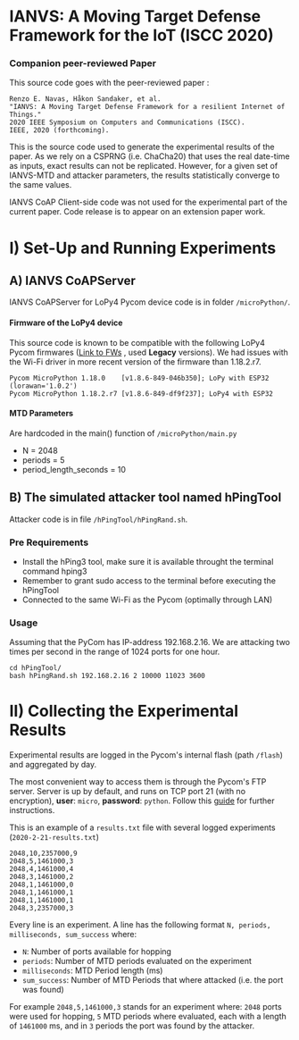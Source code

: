 # IANVS: A Moving Target Defense Framework for the IoT (ISCC 2020)

### Companion peer-reviewed Paper
This source code goes with the peer-reviewed paper :
```
Renzo E. Navas, Håkon Sandaker, et al.
"IANVS: A Moving Target Defense Framework for a resilient Internet of Things."
2020 IEEE Symposium on Computers and Communications (ISCC).
IEEE, 2020 (forthcoming).
```
This is the source code used to generate the experimental results of the paper.
As we rely on a CSPRNG (i.e. ChaCha20) that uses the real date-time as inputs, exact results can not be replicated. However, for a given set of IANVS-MTD and attacker parameters, the results statistically converge to the same values.

IANVS CoAP Client-side code was not used for the experimental part of the current paper. Code release is to appear on an extension paper work.

# I) Set-Up and Running Experiments

## A) IANVS CoAPServer
IANVS CoAPServer for LoPy4 Pycom device code is in folder `/microPython/`.


#### Firmware of the LoPy4 device
This source code is known to be compatible with the following LoPy4 Pycom firmwares ([Link to FWs](https://docs.pycom.io/advance/downgrade/) , used **Legacy** versions). We had issues with the Wi-Fi driver in more recent version of the firmware than 1.18.2.r7.
```
Pycom MicroPython 1.18.0    [v1.8.6-849-046b350]; LoPy with ESP32 (lorawan='1.0.2')
Pycom MicroPython 1.18.2.r7 [v1.8.6-849-df9f237]; LoPy4 with ESP32
```

#### MTD Parameters
Are hardcoded in the main() function of `/microPython/main.py`
* N = 2048
* periods = 5
* period_length_seconds = 10

## B) The simulated attacker tool named hPingTool
Attacker code is in file `/hPingTool/hPingRand.sh`.
### Pre Requirements
* Install the hPing3 tool, make sure it is available throught the terminal command hping3
* Remember to grant sudo access to the terminal before executing the hPingTool
* Connected to the same Wi-Fi as the Pycom (optimally through LAN)

### Usage
Assuming that the PyCom has IP-address 192.168.2.16.
We are attacking two times per second in the range of 1024 ports for one hour.


```terminal
cd hPingTool/
bash hPingRand.sh 192.168.2.16 2 10000 11023 3600
```


# II) Collecting the Experimental Results

Experimental results are logged in the Pycom's internal flash (path `/flash`) and aggregated by day.

The most convenient way to access them is through the Pycom's FTP server. Server is up by default, and runs on TCP port 21 (with no encryption),
 **user**: `micro`, **password**: `python`.
Follow this [guide](https://docs.pycom.io/gettingstarted/programming/ftp/) for further instructions.

 This is an example of a `results.txt` file with several logged experiments  (```2020-2-21-results.txt```)
```
2048,10,2357000,9
2048,5,1461000,3
2048,4,1461000,4
2048,3,1461000,2
2048,1,1461000,0
2048,1,1461000,1
2048,1,1461000,1
2048,3,2357000,3
```
Every line is an experiment.
A line has the following format
`N, periods, milliseconds, sum_success` where:
  * `N`: Number of ports available for hopping
  * `periods`:  Number of MTD periods evaluated on the experiment
  * `milliseconds`: MTD Period length (ms)
  * `sum_success`: Number of MTD Periods that where attacked (i.e. the port was found)


For example `2048,5,1461000,3` stands for an experiment where: `2048` ports were used for hopping, `5` MTD periods where evaluated, each with a length of `1461000` ms, and in `3` periods the port was found by the attacker.
